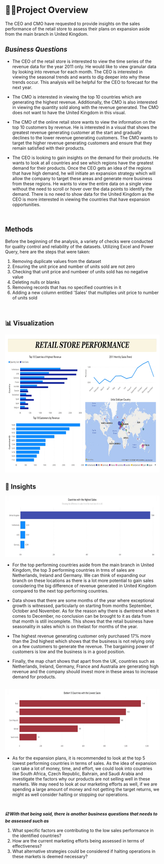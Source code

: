 # 🕵️‍♀️Project Overview

The CEO and CMO have requested to provide insights on the sales performance of the retail store to assess their plans on expansion aside from the main branch in United Kingdom. 

## ***Business Questions***

- The CEO of the retail store is interested to view the time series of the revenue data for the year 2011 only. He would like to view granular data by looking into revenue for each month. The CEO is interested in viewing the seasonal trends and wants to dig deeper into why these trends occur. This analysis will be helpful for the CEO to forecast for the next year.

- The CMO is interested in viewing the top 10 countries which are generating the highest revenue. Additionally, the CMO is also interested in viewing the quantity sold along with the revenue generated. The CMO does not want to have the United Kingdom in this visual.

- The CMO of the online retail store wants to view the information on the top 10 customers by revenue. He is interested in a visual that shows the greatest revenue generating customer at the start and gradually declines to the lower revenue generating customers. The CMO wants to target the higher revenue generating customers and ensure that they remain satisfied with their products.

- The CEO is looking to gain insights on the demand for their products. He wants to look at all countries and see which regions have the greatest demand for their products. Once the CEO gets an idea of the regions that have high demand, he will initiate an expansion strategy which will allow the company to target these areas and generate more business from these regions. He wants to view the entire data on a single view without the need to scroll or hover over the data points to identify the demand. There is no need to show data for the United Kingdom as the CEO is more interested in viewing the countries that have expansion opportunities.
<br>

## Methods

Before the beginning of the analysis, a variety of checks were conducted for quality control and reliability of the datasets. Utilizing Excel and Power Query, here are the steps that were taken:
1. Removing duplicate values from the dataset
2. Ensuring the unit price and number of units sold are not zero
3. Checking that unit price and numbeer of units sold has no negative value
4. Deleting nulls or blanks
5. Removing records that has no specified countries in it
6. Adding a new column entitled 'Sales' that multiplies unit price to number of units sold
<br>

## 📊 Visualization
<img src="https://github.com/AlexisShagyo/Images/blob/main/Retail%20Store%20Perfomance.jpg" alt="Image" width="800" height="450">
<br>

## 📑 Insights
<img src="https://github.com/AlexisShagyo/Images/blob/main/Top%20Sales.jpg" alt="Image" width="800" height="200">

- For the top performing countries aside from the main branch in United Kingdom, the top 3 performing countries in trms of sales are Netherlands, Ireland and Germany. We can think of expanding our branch on these locations as there is a lot more potential to gain sales considering the big difference of revenue generated in United Kingdom compared to the next top performing countries.

- Data shows that there are some months of the year where exceptional growth is witnessed, particularly on starting from months September, October and November. As for the reason why there is dwntrend when it comes to December, no conclusion can be brought to it as data from that month is still incomplete. This shows that the retail business have seasonality in sales which is on thelast for months of the year.

- The highest revenue generating customer only purchased 17% more than the 2nd highest which shows that the business is not relying only on a few customers to generate the revenue. The bargaining power of customers is low and the business is in a good position.

- Finally, the map chart shows that apart from the UK, countries such as Netherlands, Ireland, Germany, France and Australia are generating high revenue and the company should invest more in these areas to increase demand for products.
<br>

<img src="https://github.com/AlexisShagyo/Images/blob/main/Lowest%20Sales.jpg" alt="Image" width="800" height="200">

- As for the expansion plans, it is recommended to look at the top 5 lowest performing countries in terms of sales. As the idea of expansion can take a lot of money, time, and effort, we could look into countries like South Africa, Czech Republic, Bahrain, and Saudi Arabia and investigate the factors why our products are not selling well in these markets. We may need to look at our marketing efforts as well, if we are spending  a large amount of money and not getting the target returns, we might as well consider halting or stopping our operations.
<br>

***_☑️ With that being said, there is another business questions that needs to be assessed such as_***
1. What specific factors are contributing to the low sales performance in the identified countries?
2. How are the current marketing efforts being assessed in terms of effectiveness?
3. What alternative strategies could be considered if halting operations in these markets is deemed necessary?  

